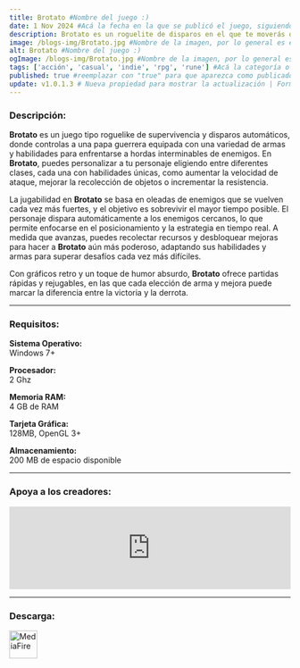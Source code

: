 ```yaml
---
title: Brotato #Nombre del juego :)
date: 1 Nov 2024 #Acá la fecha en la que se publicó el juego, siguiendo este formato: Dia "30", Mes "Oct", Año "2024" = como debe quedar: 30 Oct 2024
description: Brotato es un roguelite de disparos en el que te moverás de arriba abajo del escenario. Encarna a una patata con 6 armas simultáneas para hacer frente a los alienígenas. Elige entre una variedad de características y objetos para crear combinaciones únicas y sobrevivir hasta que acudan los refuerzos. #Acá una mini descripción del juego
image: /blogs-img/Brotato.jpg #Nombre de la imagen, por lo general es exactamente el mismo nombre que el juego excluyendo lo ":" (Dos puntos)
alt: Brotato #Nombre del juego :)
ogImage: /blogs-img/Brotato.jpg #Nombre de la imagen, por lo general es exactamente el mismo nombre que el juego excluyendo lo ":" (Dos puntos)
tags: ['acción', 'casual', 'indie', 'rpg', 'rune'] #Acá la categoría o categorías del juego, si es más de una se coloca en este formato: ['categoría1', 'categoría2']
published: true #reemplazar con "true" para que aparezca como publicado
update: v1.0.1.3 # Nueva propiedad para mostrar la actualización | Formato: v1.0.0
---
```


<!--En VSCode seleccionando una palabra, por ejemplo: "Brotato" y apretando Ctrl+F2 se seleccionan todas las palabras iguales-->

### Descripción:
**Brotato** es un juego tipo roguelike de supervivencia y disparos automáticos, donde controlas a una papa guerrera equipada con una variedad de armas y habilidades para enfrentarse a hordas interminables de enemigos. En **Brotato**, puedes personalizar a tu personaje eligiendo entre diferentes clases, cada una con habilidades únicas, como aumentar la velocidad de ataque, mejorar la recolección de objetos o incrementar la resistencia.

La jugabilidad en **Brotato** se basa en oleadas de enemigos que se vuelven cada vez más fuertes, y el objetivo es sobrevivir el mayor tiempo posible. El personaje dispara automáticamente a los enemigos cercanos, lo que permite enfocarse en el posicionamiento y la estrategia en tiempo real. A medida que avanzas, puedes recolectar recursos y desbloquear mejoras para hacer a **Brotato** aún más poderoso, adaptando sus habilidades y armas para superar desafíos cada vez más difíciles. 

Con gráficos retro y un toque de humor absurdo, **Brotato** ofrece partidas rápidas y rejugables, en las que cada elección de arma y mejora puede marcar la diferencia entre la victoria y la derrota.

<!--Prompt para Chat-GPT: Hazme una descripción para el juego "Brotato" y cada que menciones "Brotato" ponlo en negrita -->

---

### Requisitos:
**Sistema Operativo:**  
Windows 7+

**Procesador:**  
2 Ghz

**Memoria RAM:**  
4 GB de RAM

**Tarjeta Gráfica:**  
128MB, OpenGL 3+

**Almacenamiento:**  
200 MB de espacio disponible

<!--Si falta o sobra un requisito se quita o se agrega manteniendo el mismo formato-->

---

### Apoya a los creadores:
<iframe src="https://store.steampowered.com/widget/1942280/" frameborder="0" style="background-color: transparent; width: 100% !important; aspect-ratio: 646 / 190;"></iframe>

<!--Reemplazar los numeros (AppID) del juego (en este caso 1942280) por el numero (AppID) correspondiente con el juego a publicar-->
<!--El AppID se encuentra en la URL del Juego en Steam-->

---

### Descarga:

[<img src="https://gist.github.com/cxmeel/0dbc95191f239b631c3874f4ccf114e2/raw/download.svg" alt="MediaFire" height="50" />](https://www.mediafire.com/file/r1xb97j17hpg280/Brotato.zip/file)

<!-- # se debe reemplazar por el link de descarga-->

<!--MediaFire se debe reemplazar por el servicio donde está subido el juego-->